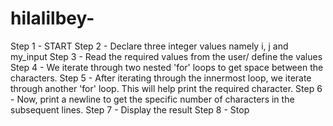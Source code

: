 # hilalilbey-
Step 1 - START
Step 2 - Declare three integer values namely i, j and my_input
Step 3 - Read the required values from the user/ define the values
Step 4 - We iterate through two nested 'for' loops to get space between the characters.
Step 5 - After iterating through the innermost loop, we iterate through another 'for' loop. This will help print the required character.
Step 6 - Now, print a newline to get the specific number of characters in the subsequent lines.
Step 7 - Display the result
Step 8 - Stop

